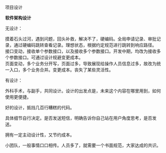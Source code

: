 项目设计

**软件架构设计**

无设计：

摸着石头过河，遇到问题，回头补救，解决不了，硬编码。全局申请记录、审批记录，通过硬编码跳转查看记录。理想状态，根据约定规范进行跳转到响应路径。  
接口变动，接收单个参数接口，以及接收多个参数接口。开发中期，均改为接收多个参数接口。可通过设计规避变更成本。  
页面变动，多个业务分开写，页面过多，导致展现给操作人员信息过多，故改为统一入口，多个业务合并。变更成本。丧失了某些灵活性。

有设计：

外科手术，与副手，共同设计。设计的出发点是，未来这个内容在哪里用到，如何使用更便捷。

好的设计，抵挡几百行糟糕的代码。

具体细节自行决定。是否发送短信，明确告诉你自己站在用户角度思考，是否发送。

拥有一定主动设计性，又节约成本。



小团队，一般事情口口相传。人员多了，就需要一个书面规范，大家达成的共识。